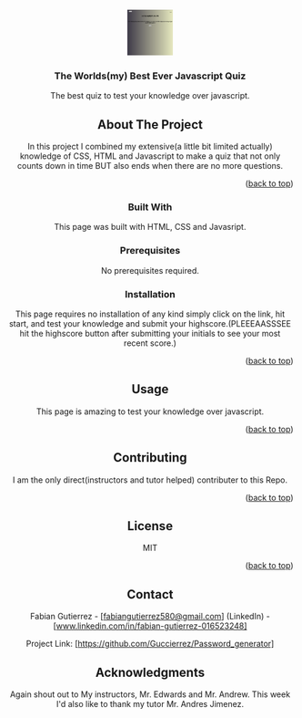 
<a name="readme-top"></a>

<!-- PROJECT LOGO -->
<br />
<div align="center">
  <a href="https://guccierrez.github.io/Password_generator/">
    <img src= "./TimedQuizScreenshot.png" alt="Logo" width="80" height="80">
  </a>

  <h3 align="center">The Worlds(my) Best Ever Javascript Quiz</h3>

  <p align="center">
    The best quiz to test your knowledge over javascript.
    <br />



<!-- ABOUT THE PROJECT -->
## About The Project

In this project I combined my extensive(a little bit limited actually) knowledge of CSS, HTML and Javascript to make a quiz that not only counts down in time BUT also ends when there are no more questions.



<p align="right">(<a href="#readme-top">back to top</a>)</p>



### Built With

This page was built with HTML, CSS and Javasript.



### Prerequisites


No prerequisites required.

### Installation

This page requires no installation of any kind simply click on the link, hit start, and test your knowledge and submit your highscore.(PLEEEAASSSEE hit the highscore button after submitting your initials to see your most recent score.)

<p align="right">(<a href="#readme-top">back to top</a>)</p>



<!-- USAGE EXAMPLES -->
## Usage
This page is amazing to test your knowledge over javascript.
<p align="right">(<a href="#readme-top">back to top</a>)</p>





<!-- CONTRIBUTING -->
## Contributing

I am the only direct(instructors and tutor helped) contributer to this Repo.

<p align="right">(<a href="#readme-top">back to top</a>)</p>



<!-- LICENSE -->
## License

MIT 

<p align="right">(<a href="#readme-top">back to top</a>)</p>



<!-- CONTACT -->
## Contact

Fabian Gutierrez - [fabiangutierrez580@gmail.com]
(LinkedIn) - [www.linkedin.com/in/fabian-gutierrez-016523248]


Project Link: [https://github.com/Guccierrez/Password_generator]






<!-- ACKNOWLEDGMENTS -->
## Acknowledgments
Again shout out to My instructors, Mr. Edwards and Mr. Andrew. This week I'd also like to thank my tutor Mr. Andres Jimenez.


<!-- MARKDOWN LINKS & IMAGES -->
